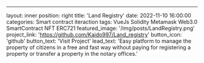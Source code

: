---
layout: inner
position: right
title: 'Land Registry'
date: 2022-11-10 16:00:00
categories: Smart contract iteraction
tags: VueJs Solidity Metamask Web3.0 SmartContract NFT ERC721
featured_image: '/img/posts/LandRegistry.png'
project_link: 'https://github.com/Kaido997/Land_registry'
button_icon: 'github'
button_text: 'Visit Project'
lead_text: 'Easy platform to manage the property of citizens in a free and fast way without paying for registering a property or transfer a property in the notary offices.'
